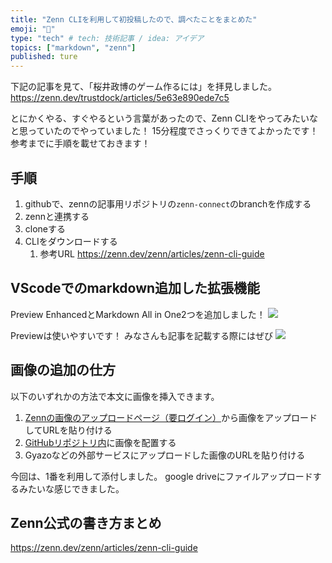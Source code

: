 ```yaml
---
title: "Zenn CLIを利用して初投稿したので、調べたことをまとめた"
emoji: "🐙"
type: "tech" # tech: 技術記事 / idea: アイデア
topics: ["markdown", "zenn"]
published: ture
---
```

下記の記事を見て、「桜井政博のゲーム作るには」を拝見しました。
https://zenn.dev/trustdock/articles/5e63e890ede7c5

とにかくやる、すぐやるという言葉があったので、Zenn CLIをやってみたいなと思っていたのでやっていました！
15分程度でさっくりできてよかったです！
参考までに手順を載せておきます！

## 手順
1. githubで、zennの記事用リポジトリの`zenn-connect`のbranchを作成する
2. zennと連携する
3. cloneする
4. CLIをダウンロードする
   1. 参考URL https://zenn.dev/zenn/articles/zenn-cli-guide

## VScodeでのmarkdown追加した拡張機能
Preview EnhancedとMarkdown All in One2つを追加しました！
![](https://storage.googleapis.com/zenn-user-upload/8f1678f0c1f6-20241123.png)

Previewは使いやすいです！
みなさんも記事を記載する際にはぜび
![](https://storage.googleapis.com/zenn-user-upload/07905ca7b107-20241123.png)

## 画像の追加の仕方
以下のいずれかの方法で本文に画像を挿入できます。

1. [Zennの画像のアップロードページ（要ログイン）](https://zenn.dev/dashboard/uploader)から画像をアップロードしてURLを貼り付ける
2. [GitHubリポジトリ内](https://zenn.dev/zenn/articles/deploy-github-images)に画像を配置する
3.  Gyazoなどの外部サービスにアップロードした画像のURLを貼り付ける

今回は、1番を利用して添付しました。
google driveにファイルアップロードするみたいな感じできました。

## Zenn公式の書き方まとめ
https://zenn.dev/zenn/articles/zenn-cli-guide

